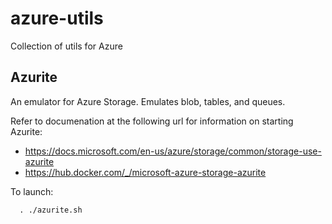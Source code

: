 # azure-utils

Collection of utils for Azure

## Azurite

An emulator for Azure Storage. Emulates blob, tables, and queues.

Refer to documenation at the following url for information on starting Azurite:

- <https://docs.microsoft.com/en-us/azure/storage/common/storage-use-azurite>
- <https://hub.docker.com/_/microsoft-azure-storage-azurite>

To launch:

```
  . ./azurite.sh
```
